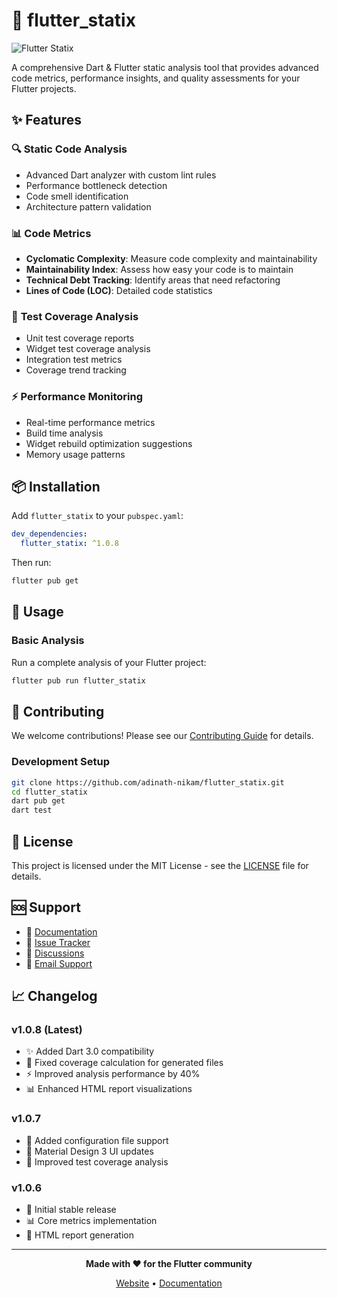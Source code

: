 # 🧪 flutter_statix

![Flutter Statix](assets/flutter_statix.gif)

A comprehensive Dart & Flutter static analysis tool that provides advanced code metrics, performance insights, and quality assessments for your Flutter projects.

## ✨ Features

### 🔍 **Static Code Analysis**
- Advanced Dart analyzer with custom lint rules
- Performance bottleneck detection
- Code smell identification
- Architecture pattern validation

### 📊 **Code Metrics**
- **Cyclomatic Complexity**: Measure code complexity and maintainability
- **Maintainability Index**: Assess how easy your code is to maintain
- **Technical Debt Tracking**: Identify areas that need refactoring
- **Lines of Code (LOC)**: Detailed code statistics

### 🧪 **Test Coverage Analysis**
- Unit test coverage reports
- Widget test coverage analysis
- Integration test metrics
- Coverage trend tracking

### ⚡ **Performance Monitoring**
- Real-time performance metrics
- Build time analysis
- Widget rebuild optimization suggestions
- Memory usage patterns

## 📦 Installation

Add `flutter_statix` to your `pubspec.yaml`:

```yaml
dev_dependencies:
  flutter_statix: ^1.0.8
```

Then run:

```bash
flutter pub get
```

## 🚀 Usage

### Basic Analysis

Run a complete analysis of your Flutter project:

```bash
flutter pub run flutter_statix
```

## 🤝 Contributing

We welcome contributions! Please see our [Contributing Guide](CONTRIBUTING.md) for details.

### Development Setup

```bash
git clone https://github.com/adinath-nikam/flutter_statix.git
cd flutter_statix
dart pub get
dart test
```

## 📄 License

This project is licensed under the MIT License - see the [LICENSE](LICENSE) file for details.

## 🆘 Support

- 📖 [Documentation](https://pub.dev/packages/flutter_statix)
- 🐛 [Issue Tracker](https://github.com/adinath-nikam/flutter_statix/issues)
- 💬 [Discussions](https://github.com/adinath-nikam/flutter_statix/discussions)
- 📧 [Email Support](mailto:adinathanikam@gmail.com)

## 📈 Changelog

### v1.0.8 (Latest)
- ✨ Added Dart 3.0 compatibility
- 🐛 Fixed coverage calculation for generated files
- ⚡ Improved analysis performance by 40%
- 📊 Enhanced HTML report visualizations

### v1.0.7
- 🔧 Added configuration file support
- 📱 Material Design 3 UI updates
- 🧪 Improved test coverage analysis

### v1.0.6
- 🚀 Initial stable release
- 📊 Core metrics implementation
- 🎨 HTML report generation

---

<div align="center">

**Made with ❤️ for the Flutter community**

[Website](https://pub.dev/packages/flutter_statix) • [Documentation](https://pub.dev/packages/flutter_statix)

</div>
